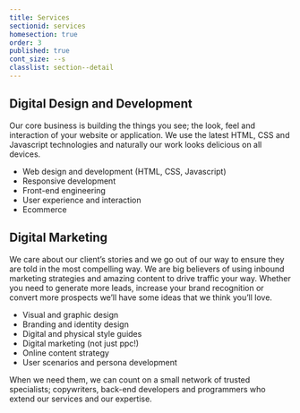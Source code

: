 ```yaml
---
title: Services
sectionid: services
homesection: true
order: 3
published: true
cont_size: --s
classlist: section--detail
---
```


## Digital Design and Development
Our core business is building the things you see; the look, feel and interaction of your website or application. We use the latest HTML, CSS and Javascript technologies and naturally our work looks delicious on all devices.

- Web design and development (HTML, CSS, Javascript)
- Responsive development
- Front-end engineering
- User experience and interaction
- Ecommerce

## Digital Marketing
We care about our client’s stories and we go out of our way to ensure they are told in the most compelling way. We are big believers of using inbound marketing strategies and amazing content to drive traffic your way. Whether you need to generate more leads, increase your brand recognition or convert more prospects we’ll have some ideas that we think you’ll love.

- Visual and graphic design
- Branding and identity design
- Digital and physical style guides
- Digital marketing (not just ppc!)
- Online content strategy
- User scenarios and persona development

When we need them, we can count on a small network of trusted specialists; copywriters, back-end developers and programmers who extend our services and our expertise.
